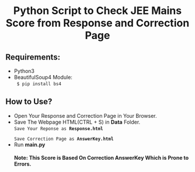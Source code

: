 <h1 align=center> Python Script to Check JEE Mains Score from Response and Correction Page </h1>

<h2> Requirements: </h2>
<ul>
    <li> Python3 </li>
    <li> BeautifulSoup4 Module: <br>
<code> $ pip install bs4 </code> </li>
</ul>

<h2> How to Use? </h2>
<ul>
    <li>Open Your Response and Correction Page in Your Browser.</li>
    <li>Save The Webpage HTML(CTRL + S) in <b>Data</b> Folder.<br>
<code>Save Your Reponse as <b>Response.html</b><br>
Save Correction Page as <b>AnswerKey.html</b></code></li>
    <li>Run <b>main.py</b></li>

<h4> Note: This Score is Based On Correction AnswerKey Which is Prone to Errors.</h4> 